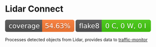 Lidar Connect
===================
![Coverage Badge](/coverage-badge.svg)
![Flake8](/flake8-badge.svg)

Processes detected objects from Lidar, provides data to [traffic-monitor](https://github.com/EvgeniiVenediktov/traffic-monitor)
